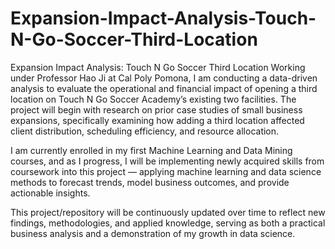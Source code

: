 # Expansion-Impact-Analysis-Touch-N-Go-Soccer-Third-Location
Expansion Impact Analysis: Touch N Go Soccer Third Location
Working under Professor Hao Ji at Cal Poly Pomona, I am conducting a data-driven analysis to evaluate the operational and financial impact of opening a third location on Touch N Go Soccer Academy’s existing two facilities. The project will begin with research on prior case studies of small business expansions, specifically examining how adding a third location affected client distribution, scheduling efficiency, and resource allocation.

I am currently enrolled in my first Machine Learning and Data Mining courses, and as I progress, I will be implementing newly acquired skills from coursework into this project — applying machine learning and data science methods to forecast trends, model business outcomes, and provide actionable insights.

This project/repository will be continuously updated over time to reflect new findings, methodologies, and applied knowledge, serving as both a practical business analysis and a demonstration of my growth in data science.
